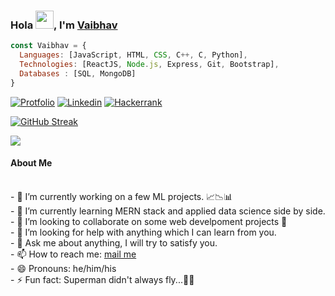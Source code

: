 ### Hola <img src="https://github.com/TheDudeThatCode/TheDudeThatCode/blob/master/Assets/Hi.gif" width="29px">, I'm <a href="https://Vaibhavabhaysharma.github.io" target="_blank"> Vaibhav</a> 
<!-- <a href="https://twitter.com/__Vaibhavsharma">
<img align="left" alt="Vaibhav's Twitter" width="22px" src="https://cdn.jsdelivr.net/npm/simple-icons@v3/icons/twitter.svg" />
</a> -->
<!-- <a href="https://medium.com/@vaibhavmcudc145">
<img align="left" alt="Vaibhav's Medium" width="22px" src="https://cdn.jsdelivr.net/npm/simple-icons@v3/icons/medium.svg" />
</a><br/>    -->
<!--[visitors](https://visitor-badge.laobi.icu/badge?page_id=Vaibhavabhaysharma.Vaibhavabhaysharma)
[![GitHub followers](https://img.shields.io/github/followers/Vaibhavabhaysharma.svg?style=social&label=Follow)](https://github.com/Vaibhavabhaysharma?tab=followers)-->  

```js
const Vaibhav = {
  Languages: [JavaScript, HTML, CSS, C++, C, Python],
  Technologies: [ReactJS, Node.js, Express, Git, Bootstrap],
  Databases : [SQL, MongoDB]
}
```

[![Protfolio](https://img.shields.io/badge/Portfolio-239?style=for-the-badge&logo='https://Vaibhavabhaysharma.github.io'=&logoColor=white)](https://Vaibhavabhaysharma.github.io)
[![Linkedin](https://img.shields.io/badge/Linkedin-0077B5?style=for-the-badge&logo=linkedin&logoColor=white)](https://www.linkedin.com/in/vaibhavabhaysharma/)
[![Hackerrank](https://img.shields.io/badge/Hackerrank-394248?style=for-the-badge&logo=hackerrank&logoColor=1ba94c)](https://www.hackerrank.com/vaibhavmcudc145)

[![GitHub Streak](https://github-readme-streak-stats.herokuapp.com/?user=Vaibhavabhaysharma&currStreakNum=2FD3EB&fire=pink&sideLabels=F00&theme=nightowl)](https://git.io/streak-stats) 
            
![](https://komarev.com/ghpvc/?username=Vaibhavabhaysharma&color=7F00FF)

#### About Me   
<br/>
- 🔭 I’m currently working on a few ML projects. 📈📉📊<br/>
- 🌱 I’m currently learning MERN stack and applied data science side by side.<br/>  
- 👯 I’m looking to collaborate on some web develpoment projects 👀<br/>
- 🤔 I’m looking for help with anything which I can learn from you.<br/>
- 💬 Ask me about anything, I will try to satisfy you.<br/>
- 📫 How to reach me: <a href="mailto:vaibhavmcudc145@gmail.com">mail me</a><br/>
- 😄 Pronouns: he/him/his<br/>
- ⚡ Fun fact: Superman didn't always fly...🦸🏻<br/>
